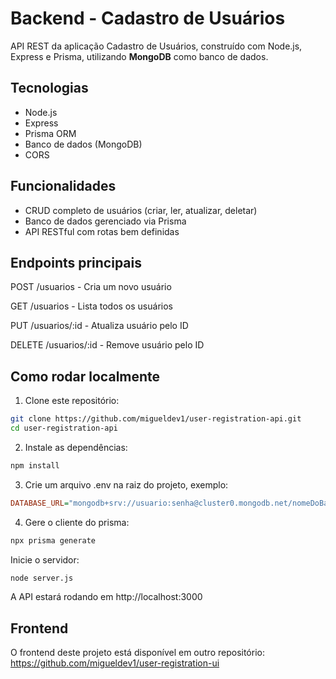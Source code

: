 # Backend - Cadastro de Usuários

API REST da aplicação Cadastro de Usuários, construído com Node.js, Express e Prisma, utilizando **MongoDB** como banco de dados.

## Tecnologias

- Node.js
- Express
- Prisma ORM
- Banco de dados (MongoDB)
- CORS

## Funcionalidades

- CRUD completo de usuários (criar, ler, atualizar, deletar)
- Banco de dados gerenciado via Prisma
- API RESTful com rotas bem definidas

## Endpoints principais
POST /usuarios - Cria um novo usuário

GET /usuarios - Lista todos os usuários

PUT /usuarios/:id - Atualiza usuário pelo ID

DELETE /usuarios/:id - Remove usuário pelo ID

## Como rodar localmente

1. Clone este repositório:

```bash
git clone https://github.com/migueldev1/user-registration-api.git
cd user-registration-api
```
2. Instale as dependências:

```bash
npm install
```
3. Crie um arquivo .env na raiz do projeto, exemplo:

```ini
DATABASE_URL="mongodb+srv://usuario:senha@cluster0.mongodb.net/nomeDoBanco?retryWrites=true&w=majority"
```
4. Gere o cliente do prisma:

```bash
npx prisma generate
```

Inicie o servidor:

```bash
node server.js
```

A API estará rodando em http://localhost:3000

## Frontend

O frontend deste projeto está disponível em outro repositório:
https://github.com/migueldev1/user-registration-ui
